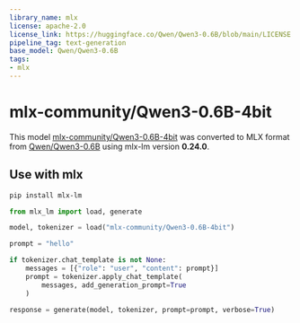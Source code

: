 ```yaml
---
library_name: mlx
license: apache-2.0
license_link: https://huggingface.co/Qwen/Qwen3-0.6B/blob/main/LICENSE
pipeline_tag: text-generation
base_model: Qwen/Qwen3-0.6B
tags:
- mlx
---
```


# mlx-community/Qwen3-0.6B-4bit

This model [mlx-community/Qwen3-0.6B-4bit](https://huggingface.co/mlx-community/Qwen3-0.6B-4bit) was
converted to MLX format from [Qwen/Qwen3-0.6B](https://huggingface.co/Qwen/Qwen3-0.6B)
using mlx-lm version **0.24.0**.

## Use with mlx

```bash
pip install mlx-lm
```

```python
from mlx_lm import load, generate

model, tokenizer = load("mlx-community/Qwen3-0.6B-4bit")

prompt = "hello"

if tokenizer.chat_template is not None:
    messages = [{"role": "user", "content": prompt}]
    prompt = tokenizer.apply_chat_template(
        messages, add_generation_prompt=True
    )

response = generate(model, tokenizer, prompt=prompt, verbose=True)
```
